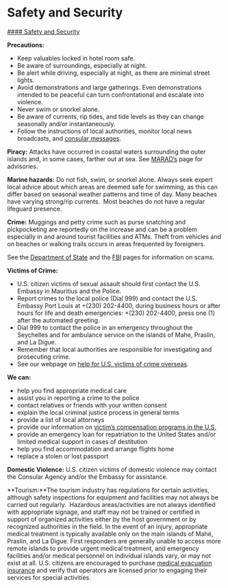 # Safety and Security

[#### Safety and Security](javascript:void(0); "Safety and Security")

**Precautions:**

* Keep valuables locked in hotel room safe.
* Be aware of surroundings, especially at night.
* Be alert while driving, especially at night, as there are minimal street lights.
* Avoid demonstrations and large gatherings. Even demonstrations intended to be peaceful can turn confrontational and escalate into violence.
* Never swim or snorkel alone.
* Be aware of currents, rip tides, and tide levels as they can change seasonally and/or instantaneously.
* Follow the instructions of local authorities, monitor local news broadcasts, and [consular messages](https://gcc02.safelinks.protection.outlook.com/?url=https%3A%2F%2Fmu.usembassy.gov%2Fu-s-citizen-services%2Fsecurity-and-travel-information%2F&data=05%7C01%7COCSContentManager%40state.gov%7C43aa41d1c0514ebaa0e408daf3d6b9a7%7C66cf50745afe48d1a691a12b2121f44b%7C0%7C0%7C638090400804011445%7CUnknown%7CTWFpbGZsb3d8eyJWIjoiMC4wLjAwMDAiLCJQIjoiV2luMzIiLCJBTiI6Ik1haWwiLCJXVCI6Mn0%3D%7C3000%7C%7C%7C&sdata=ihQKFFUn5i8R3ntrHUvy946w0GkuOI0Vc6c0tnwKidY%3D&reserved=0).

**Piracy:** Attacks have occurred in coastal waters surrounding the outer islands and, in some cases, farther out at sea. See [MARAD’s](https://travel.state.gov/content/travel/en/international-travel/International-Travel-Country-Information-Pages/Seychelles.html#ExternalPopup) page for advisories.

**Marine hazards:** Do not fish, swim, or snorkel alone. Always seek expert local advice about which areas are deemed safe for swimming, as this can differ based on seasonal weather patterns and time of day. Many beaches have varying strong/rip currents.  Most beaches do not have a regular lifeguard presence.

**Crime:** Muggings and petty crime such as purse snatching and pickpocketing are reportedly on the increase and can be a problem especially in and around tourist facilities and ATMs. Theft from vehicles and on beaches or walking trails occurs in areas frequented by foreigners.

See the [Department of State](http://travel.state.gov/content/passports/en/emergencies/scams.html) and the [FBI](https://travel.state.gov/content/travel/en/international-travel/International-Travel-Country-Information-Pages/Seychelles.html#ExternalPopup) pages for information on scams.

**Victims of Crime:**

* U.S. citizen victims of sexual assault should first contact the U.S. Embassy in Mauritius and the Police.
* Report crimes to the local police (Dial 999) and contact the U.S. Embassy Port Louis at +(230) 202-4400, during business hours or after hours for life and death emergencies: +(230) 202-4400, press one (1) after the automated greeting.
* Dial 999 to contact the police in an emergency throughout the Seychelles and for ambulance service on the islands of Mahe, Praslin, and La Digue.
* Remember that local authorities are responsible for investigating and prosecuting crime.
* See our webpage on [help for U.S. victims of crime overseas](http://travel.state.gov/content/passports/en/emergencies/victims.html).

**We can:**

* help you find appropriate medical care
* assist you in reporting a crime to the police
* contact relatives or friends with your written consent
* explain the local criminal justice process in general terms
* provide a list of local attorneys
* provide our information on [victim’s compensation programs in the U.S.](http://travel.state.gov/content/passports/english/emergencies/victims.html)
* provide an emergency loan for repatriation to the United States and/or limited medical support in cases of destitution
* help you find accommodation and arrange flights home
* replace a stolen or lost passport

**Domestic Violence:** U.S. citizen victims of domestic violence may contact the Consular Agency and/or the Embassy for assistance.

**Tourism:**The tourism industry has regulations for certain activities, although safety inspections for equipment and facilities may not always be carried out regularly.  Hazardous areas/activities are not always identified with appropriate signage, and staff may not be trained or certified in support of organized activities either by the host government or by recognized authorities in the field. In the event of an injury, appropriate medical treatment is typically available only on the main islands of Mahé, Praslin, and La Digue. First responders are generally unable to access more remote islands to provide urgent medical treatment, and emergency facilities and/or medical personnel on individual islands vary, or may not exist at all. U.S. citizens are encouraged to purchase [medical evacuation insurance](https://travel.state.gov/content/travel/en/international-travel/before-you-go/your-health-abroad/Insurance_Coverage_Overseas.html) and verify that operators are licensed prior to engaging their services for special activities.